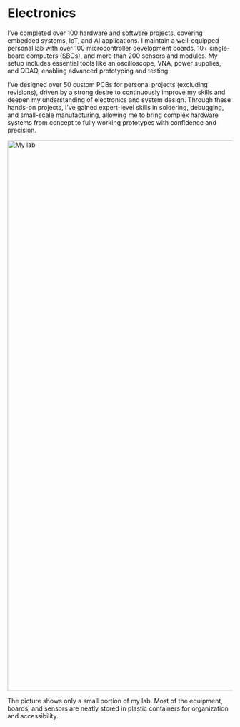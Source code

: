 # Electronics

I’ve completed over 100 hardware and software projects, covering embedded systems, IoT, and AI applications. I maintain a well-equipped personal lab with over 100 microcontroller development boards, 10+ single-board computers (SBCs), and more than 200 sensors and modules. My setup includes essential tools like an oscilloscope, VNA, power supplies, and QDAQ, enabling advanced prototyping and testing.

I’ve designed over 50 custom PCBs for personal projects (excluding revisions), driven by a strong desire to continuously improve my skills and deepen my understanding of electronics and system design.
Through these hands-on projects, I’ve gained expert-level skills in soldering, debugging, and small-scale manufacturing, allowing me to bring complex hardware systems from concept to fully working prototypes with confidence and precision.

<img width="1235" alt="My lab" src="https://github.com/user-attachments/assets/e9ad7500-1c12-40aa-92f1-642782c75655" />

The picture shows only a small portion of my lab. Most of the equipment, boards, and sensors are neatly stored in plastic containers for organization and accessibility.
